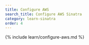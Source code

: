 ```yaml
---
title: Configure AWS
search_title: Configure AWS Sinatra
category: learn-sinatra
order: 4
---
```


{% include learn/configure-aws.md %}
